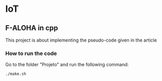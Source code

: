 # IoT

## F-ALOHA in cpp

This project is about implementing the pseudo-code given in the article 

### How to run the code
Go to the folder "Projeto" and run the following command:

```
./make.sh
```
